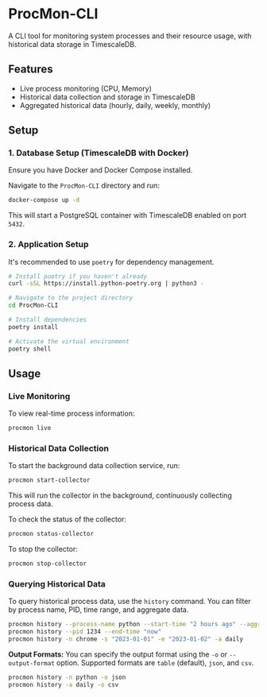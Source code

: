 # ProcMon-CLI

A CLI tool for monitoring system processes and their resource usage, with historical data storage in TimescaleDB.

## Features

- Live process monitoring (CPU, Memory)
- Historical data collection and storage in TimescaleDB
- Aggregated historical data (hourly, daily, weekly, monthly)

## Setup

### 1. Database Setup (TimescaleDB with Docker)

Ensure you have Docker and Docker Compose installed.

Navigate to the `ProcMon-CLI` directory and run:

```bash
docker-compose up -d
```

This will start a PostgreSQL container with TimescaleDB enabled on port `5432`.

### 2. Application Setup

It's recommended to use `poetry` for dependency management.

```bash
# Install poetry if you haven't already
curl -sSL https://install.python-poetry.org | python3 -

# Navigate to the project directory
cd ProcMon-CLI

# Install dependencies
poetry install

# Activate the virtual environment
poetry shell
```

## Usage

### Live Monitoring

To view real-time process information:

```bash
procmon live
```

### Historical Data Collection

To start the background data collection service, run:

```bash
procmon start-collector
```

This will run the collector in the background, continuously collecting process data.

To check the status of the collector:

```bash
procmon status-collector
```

To stop the collector:

```bash
procmon stop-collector
```

### Querying Historical Data

To query historical process data, use the `history` command. You can filter by process name, PID, time range, and aggregate data.

```bash
procmon history --process-name python --start-time "2 hours ago" --aggregate hourly
procmon history --pid 1234 --end-time "now"
procmon history -n chrome -s "2023-01-01" -e "2023-01-02" -a daily
```

**Output Formats:**
You can specify the output format using the `-o` or `--output-format` option. Supported formats are `table` (default), `json`, and `csv`.

```bash
procmon history -n python -o json
procmon history -a daily -o csv
```
